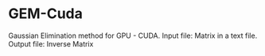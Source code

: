# GEM-Cuda
Gaussian Elimination method for GPU -  CUDA. Input file: Matrix in a text file. Output file: Inverse Matrix
